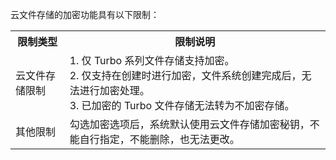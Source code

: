 云文件存储的加密功能具有以下限制：
<table>
   <tr>
      <th>限制类型</th>
      <th>限制说明</th>
   </tr>
   <tr>
      <td>云文件存储限制</td>
      <td>1.	仅 Turbo 系列文件存储支持加密。<br>
2.	仅支持在创建时进行加密，文件系统创建完成后，无法进行加密处理。<br>
3.	已加密的 Turbo 文件存储无法转为不加密存储。</td>
   </tr>
   <tr>
      <td> 其他限制</td>
      <td>勾选加密选项后，系统默认使用云文件存储加密秘钥，不能自行指定，不能删除，也无法更改。</td>
   </tr>
</table>


